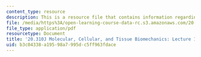 ```yaml
---
content_type: resource
description: This is a resource file that contains information regarding lecture 10.
file: /media/https%3A/open-learning-course-data-rc.s3.amazonaws.com/20-310j-molecular-cellular-and-tissue-biomechanics-spring-2015/b3c04338a19598a7995dc5ff963fdace_MIT20_310JS15_Lecture10.pdf
file_type: application/pdf
resourcetype: Document
title: '20.310J Molecular, Cellular, and Tissue Biomechanics: Lecture 10'
uid: b3c04338-a195-98a7-995d-c5ff963fdace
---
```

